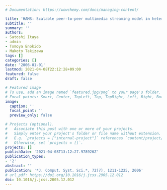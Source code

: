 ```yaml
---
# Documentation: https://wowchemy.com/docs/managing-content/

title: 'HAMS: Scalable peer-to-peer multimedia streaming model in heterogeneous networks'
subtitle: ''
summary: ''
authors:
- Satoshi Itaya
- admin
- Tomoya Enokido
- Makoto Takizawa
tags: []
categories: []
date: '2006-01-01'
lastmod: 2021-04-08T22:12:28+09:00
featured: false
draft: false

# Featured image
# To use, add an image named `featured.jpg/png` to your page's folder.
# Focal points: Smart, Center, TopLeft, Top, TopRight, Left, Right, BottomLeft, Bottom, BottomRight.
image:
  caption: ''
  focal_point: ''
  preview_only: false

# Projects (optional).
#   Associate this post with one or more of your projects.
#   Simply enter your project's folder or file name without extension.
#   E.g. `projects = ["internal-project"]` references `content/project/deep-learning/index.md`.
#   Otherwise, set `projects = []`.
projects: []
publishDate: '2021-04-08T13:12:27.978926Z'
publication_types:
- '2'
abstract: ''
publication: '*J. Comput. Syst. Sci.*, 72(7), 1211-1225, 2006'
# url_pdf: https://doi.org/10.1016/j.jcss.2005.12.012
doi: 10.1016/j.jcss.2005.12.012
---
```

